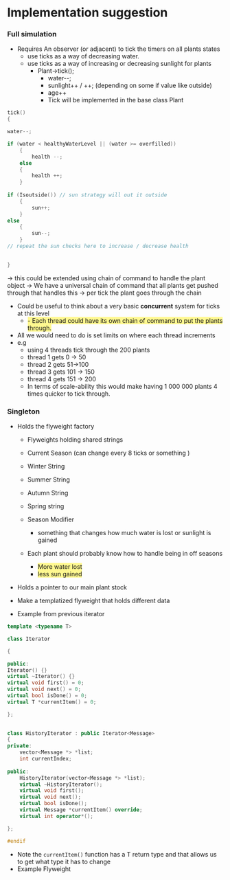 # Implementation suggestion
### Full simulation 
- Requires An observer (or adjacent) to tick the timers on all plants states 
	- use ticks as a way of decreasing water.
	- use ticks as a way of increasing or decreasing sunlight for plants 
		- Plant->tick();
			- water--;
			- sunlight++ / ++; (depending on some if value like outside)
			- age++ 
			- Tick will be implemented in the base class Plant
```c++
tick()
{

water--;

if (water < healthyWaterLevel || (water >= overfilled))
	{
		health --;
	else
	{
		health ++;
	}
	
if (Isoutside()) // sun strategy will out it outside
	{ 
		sun++;
	}
else
	{
		sun--;
	}
// repeat the sun checks here to increase / decrease health

	
}
```

-> this could be extended using chain of command to handle the plant object 
	-> We have a universal chain of command that all plants get pushed through that handles this 
-> per tick the plant goes through the chain 
- Could be useful to think about a very basic **concurrent** system for ticks at this level
	- <span style="background:#fff88f">- Each thread could have its own chain of command to put the plants through. </span>
- All we would need to do is set limits on where each thread increments 
- e.g 
	- using 4 threads tick through the 200 plants 
	- thread 1 gets 0 -> 50 
	- thread 2 gets 51->100
	- thread 3 gets 101 -> 150
	- thread 4 gets 151 -> 200
	- In terms of scale-ability this would make having 1 000 000 plants 4 times quicker to tick through. 


### Singleton
- Holds the flyweight factory 
	- Flyweights holding shared strings 
	- Current Season (can change every 8 ticks or something )
	
	- Winter String 
	- Summer String 
	- Autumn String
	- Spring string 

	- Season Modifier 
		- something that changes how much water is lost or sunlight is gained
	- Each plant should probably know how to handle being in off seasons 
		- <span style="background:#fff88f">More water lost </span>
		- <span style="background:#fff88f">less sun gained</span> 

- Holds a pointer to our main plant stock 
- Make a templatized flyweight that holds different data 
- Example from previous  iterator
```c++
template <typename T>

class Iterator

{

public:
Iterator() {}
virtual ~Iterator() {}
virtual void first() = 0;
virtual void next() = 0;
virtual bool isDone() = 0;
virtual T *currentItem() = 0;

};
```

```c++
 
class HistoryIterator : public Iterator<Message>
{
private:
	vector<Message *> *list; 
	int currentIndex; 
	
public:
	HistoryIterator(vector<Message *> *list);
	virtual ~HistoryIterator();
	virtual void first();
	virtual void next();
	virtual bool isDone();
	virtual Message *currentItem() override;
	virtual int operator*();

}; 

#endif
```
- Note the `currentItem()` function has a T return type and that allows us to get what type it has to change
- Example Flyweight 
